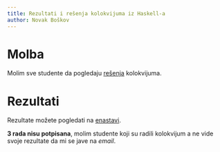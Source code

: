 ```yaml
---
title: Rezultati i rešenja kolokvijuma iz Haskell-a
author: Novak Boškov
---
```


# Molba

Molim sve studente da pogledaju [rešenja](../org/colloquium/haskell.html) kolokvijuma.

# Rezultati

Rezultate možete pogledati na [enastavi](https://enastava.ftninformatika.com/files/19853/download?download_frd=1).

**3 rada nisu potpisana**, molim studente koji su radili kolokvijum a
ne vide svoje rezultate da mi se jave na *email*.
